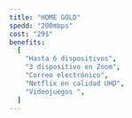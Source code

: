 ```yaml
---
title: "HOME GOLD"
spedd: "200mbps"
cost: "29$"
benefits:
  [
    "Hasta 6 dispositivos",
    "3 dispositivo en Zoom",
    "Correo electrónico",
    "Netflix en calidad UHD",
    "Videojuegos ",
  ]
---
```

